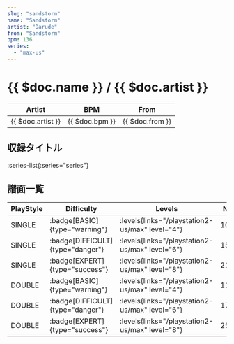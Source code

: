 ```yaml
---
slug: "sandstorm"
name: "Sandstorm"
artist: "Darude"
from: "Sandstorm"
bpm: 136
series:
  - "max-us"
---
```


# {{ $doc.name }} / {{ $doc.artist }}

|Artist|BPM|From|
|------|---|----|
|{{ $doc.artist }}|{{ $doc.bpm }}|{{ $doc.from }}|

## 収録タイトル

:series-list{:series="series"}

## 譜面一覧

|PlayStyle|Difficulty|Levels|Notes|Movie|
|---------|----------|------|-----|-----|
|SINGLE| :badge[BASIC]{type="warning"}| :levels{links="/playstation2-us/max" level="4"}|103/25||
|SINGLE| :badge[DIFFICULT]{type="danger"}| :levels{links="/playstation2-us/max" level="6"}|153/30||
|SINGLE| :badge[EXPERT]{type="success"}| :levels{links="/playstation2-us/max" level="8"}|216/36||
|DOUBLE| :badge[BASIC]{type="warning"}| :levels{links="/playstation2-us/max" level="4"}|114/18||
|DOUBLE| :badge[DIFFICULT]{type="danger"}| :levels{links="/playstation2-us/max" level="6"}|172/13||
|DOUBLE| :badge[EXPERT]{type="success"}| :levels{links="/playstation2-us/max" level="8"}|250/20||
